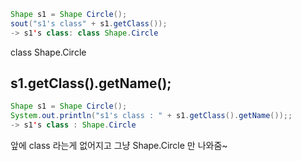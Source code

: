
```java
Shape s1 = Shape Circle();
sout("s1's class" + s1.getClass());
-> s1's class: class Shape.Circle
```

class Shape.Circle

## s1.getClass().getName();
```java
Shape s1 = Shape Circle();
System.out.println("s1's class : " + s1.getClass().getName());;
-> s1's class : Shape.Circle

```
앞에 class 라는게 없어지고 그냥 Shape.Circle 만 나와줌~